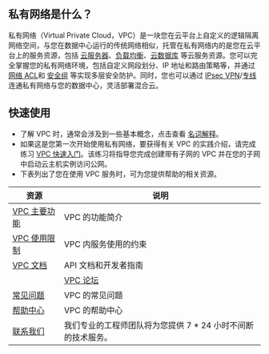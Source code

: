 ﻿## 私有网络是什么？
私有网络（Virtual Private Cloud，VPC）是一块您在云平台上自定义的逻辑隔离网络空间，与您在数据中心运行的传统网络相似，托管在私有网络内的是您在云平台上的服务资源，包括 [云服务器](http://tcecqpoc.fsphere.cn/doc/product/213/495)、[负载均衡](http://tcecqpoc.fsphere.cn/doc/product/214/524)、[云数据库](http://tcecqpoc.fsphere.cn/doc/product/236) 等云服务资源。您可以完全掌握您的私有网络环境，包括自定义网段划分、IP 地址和路由策略等，并通过 [网络 ACL](http://tcecqpoc.fsphere.cn/doc/product/215/5132)和 [安全组](http://tcecqpoc.fsphere.cn/doc/product/213/500) 等实现多层安全防护。同时，您也可以通过 [IPsec VPN](http://tcecqpoc.fsphere.cn/doc/product/215/4956)/[专线](http://tcecqpoc.fsphere.cn/doc/product/215/4976) 连通私有网络与您的数据中心，灵活部署混合云。

## 快速使用
- 了解 VPC 时，通常会涉及到一些基本概念，点击查看 [名词解释](http://tcecqpoc.fsphere.cn/doc/product/215/4925)。
- 如果这是您第一次开始使用私有网络，要获得有关 VPC 的实践介绍，请完成练习 [VPC 快速入门](http://tcecqpoc.fsphere.cn/document/product/215/8119)。该练习将指导您完成创建带有子网的 VPC 并在您的子网中启动云主机实例访问公网。
- 下表列出了您在使用 VPC 服务时，可为您提供帮助的相关资源。

| 资源 | 说明 | 
|---------|---------|
| [VPC 主要功能](http://tcecqpoc.fsphere.cn/doc/product/215/3075)  | VPC 的功能简介| 
| [VPC 使用限制](http://tcecqpoc.fsphere.cn/doc/product/215/537)  | VPC 内服务使用的约束| 
| [ VPC 文档](http://tcecqpoc.fsphere.cn/doc/api/245) | API 文档和开发者指南| 
||   [ VPC 论坛](http://bbs.qcloud.com/forum-83-1.html)| 社区论坛，用于讨论 VPC 的技术性问题。|
| [常见问题](http://tcecqpoc.fsphere.cn/doc/product/215/6512)   | VPC 的常见问题| 
| [帮助中心]( http://tcecqpoc.fsphere.cn/help/page/vpc/1)| VPC 的帮助中心 |
|[联系我们](http://tcecqpoc.fsphere.cn/doc/product/282/1558)| 我们专业的工程师团队将为您提供 7 * 24 小时不间断的技术服务。|
